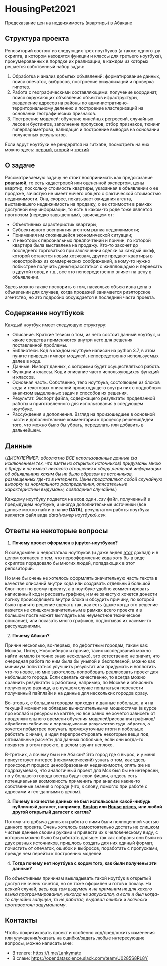 # HousingPet2021
Предсказание цен на недвижимость (квартиры) в Абакане

## Структура проекта
Репозиторий состоит из следующих трех ноутбуков (а также одного .py скрипта, в котором находятся функции и классы для третьего ноутбука), пронумерованных в порядке их реализации, в каждом из которых решается собственный набор задач:
1. Обработка и анализ добытых объявлений: форматирование данных, поиск опечаток, выбросов, построение визуализаций и проверка гипотез.
2. Работа с географическими составляющими: получение координат, поиск окружающих объявления объектов ифраструктуры, разделение адресов на районы по административно-территориальному делению и построение кластеризаций на основании географических признаков.
3. Построение моделей: обучение линейных регрессий, случайных лесов и бустингов, заполнение пропусков, отбор признаков, тюнинг гиперпараметрова, валидация и построение выводов на основании полученных результатов.

Если вдруг ноутбуки не рендерятся на гитхабе, посмотреть на них можно здесь: [первый](https://nbviewer.org/github/Lankymate/pet_housing/blob/main/housing_1_preprocessing.ipynb), [второй](https://nbviewer.org/github/Lankymate/pet_housing/blob/main/housing_2_geo.ipynb) и [третий](https://nbviewer.org/github/Lankymate/pet_housing/blob/main/housing_3_models.ipynb)

## О задаче
Рассматриваемую задачу не стоит воспринимать как предсказание **реальной**, то есть кадастровой или оцененной экспертом, цены квартир, поскольку стоимость квартиры, указанная в объявлении о ее продаже, зачастую не имеет ничего общего с фактической стоимостью недвижимости. Она, скорее, показывает ожидания агента, выставившего недвижимость на продажу, о ее стоимости в рамках доступной ему информации, то есть в каком-то роде тоже является прогнозом (нередко завышенным), зависящем от:
* Объективных характеристик квартиры;
* Субъективного восприятия агентом рынка недвижимости;
* Понимания им сложившейся экономической ситуации;
* И некоторых персональных предпочтений и причин, по которой квартира была выставлена на продажу. Кто-то захочет до последнего торговаться при заключении сделки за каждый шкаф, которой останется новым хозяевам, другие продают квартиры в новостройках из коммерческих соображений, а кому-то нужно побыстрее получить деньги/расстатьcя с жилплощадью и переехать в другой город и т.д., все это непосредственно влияет на цену в объявлении.

Здесь можно также поспорить о том, насколько объективна цена в объявлении для случаев, когда продажей занимается риэлторское агентство, но это подробно обсуждается в последней части проекта.

## Содержание ноутбуков
Каждый ноутбук имеет следующую структуру:
* Описание. Краткие тезисы о том, из чего состоит данный ноутбук, и какие средства применяются внутри него для решения поставленной проблемы.
* Библиотеки. Код в каждом ноутбуке написан на python 3.7, в этом пункте приведен импорт модулей, непосредственно используемых далее в коде.
* Данные. Импорт данных, с которыми будет осуществляться работа.
* Функции и классы. Код и описание часто использующихся функций и классов.
* Основная часть. Собственно, тело ноутбука, состояющее из блоков кода и текстовых описаний происходящего внутри них с подробным анализом выделенных задач и способов их решения.
* Результат. Экспорт файла, содержащего результаты проделанной работы и приготовленного для использования в следующем ноутбуке.
* Рассуждения и дополнения. Взгляд на произошедшее в основной части и дополнительные комментарии к процессу решения/идеи того, что можно было бы убрать, переделать или добавить в дальнейшем.

## Данные
(*ДИСКЛЕЙМЕР: абсолютно ВСЕ использованные данные (за исключением тех, что взяты из открытых источников) придуманы мною в бреду и не имеют никакого отношения к сбору реальной информации об объявлениях каким бы ни было образом из источников, размещенных где-то в интернете. Цены представляют собой случайную выборку из нормального распределения, описательные характеристики выдуманы, совпадения случайны.*)

Каждому ноутбуку подается на вход один *.csv* файл, полученный в предыдущем ноутбуке, и иногда дополнительные источники (все данные можно найти в папке **DATA**), результатом работы ноутбука является файл вида *data{номер ноутбука}.csv*.

## Ответы на некоторые вопросы
1. **Почему проект оформлен в jupyter-ноутбуках?** 

Я осведомлен о недостатках ноутбуков (и даже видел [этот](https://www.youtube.com/watch?v=7jiPeIFXb6U) доклад) и в целом согласен с тем, что переоформление кода хотя бы в виде скриптов порадовало бы многих людей, попадающих в этот репозиторий. 

Но мне бы очень не хотелось оформлять значительную часть текста в качестве описаний внутри кода или создавать отдельный большой блог-пост по всему проекту, а в ноутбуке удобно комментировать написанный код и рисовать графики, и мне зачастую хочется донести логику происходящего внутри блока и обсудить причину, по которой было принято решение сделать так, как есть (даже когда это решение кажется не слишком значительным в рамках всего проекта и в большом посте может выглядеть как неуместное техническое описание), или показать много графиков, подпитывая их какими-то рассуждениями.

2. **Почему Абакан?** 

Причин несколько, во-первых, по дефолтным городам, таким как: Москва, Питер, Новосибирск и прочие, таких исследований можно найти немало (я точно знаю несколько), это естественно не значит, что очередная работа по ним была бы унылой и бесполезной, можно как минимум попытаться улучшить результат или придумать и воплотить что-то новое, но мне захотелось попробовать реализовать проект для небольшого города. Если сделать качественно, то всегда можно сравнить результаты с работами, например, по Москве и объяснить полученную разницу, а в лучшем случае попытаться перенести полученный пайплайн и на данные для нескольких городов сразу. 

Во-вторых, с большим городом приходят и данные побольше, а я на текущий момент не обладаю вычислительными мощностями (в курсе про коллаб и ресурсы на каггле, но все равно не хочется зависеть от продолжительного времени обучения моделей/рисования графиков/обработки табличек и перекидывания результатов туда-обратно, а хочется побыстрее получать промежуточные итоги и побольше работать с ними), и идея перепроектировать некоторые вещи под оптимальные расчеты для данных побольше, если они когда-то появятся в этом проекте, в целом звучит неплохо. 

В-третьих, а почему бы и не Абакан? Это город где я вырос, и у меня присутствует интерес (некоммерческий) узнать о том, как здесь происходит процесс ценообразования недвижимости, опять же не подразумеваю, что аналогичный проект для Мск был бы не интересен, но у большого города всегда будут свои фишки, а здесь есть потенциальная возможность применить при анализе какие-то собственные знания о городе (что, к слову, помогло при работе с адресами и гео-данными в целом).

3. **Почему в качестве данных не был использован какой-нибудь публичный датасет, например, [Boston](https://www.kaggle.com/c/boston-housing) или [House prices](https://www.kaggle.com/c/house-prices-advanced-regression-techniques), или любой другой открытый датасет с каггла?**

Потому что добыча данных и работа с ними были полноценной частью данного проекта. Очень хотелось самостоятельно достать не слишком чистые данные своими руками и привести их к человеческому виду, с которым можно было бы работать дальше: так как собраны они были из двух разных источников, пришлось создать для них единый формат, почистить от опечаток, ошибок и выбросов, поработать с пропусками, прежде чем перейти к построению моделей.

4. **Тогда почему нет ноутбука с кодом того, как были получены эти данные?**

По объективным причинам выкладывать такой ноутбук в открытый доступ не очень хочется, но он тоже оформлен и готов к показу. На всякий случай, *весь код там выдуман и не применим ни для какого языка программирования, никогда не запускался, а если и был когда-то случайно запущен, то не работал, выдавал ошибки и всячески противостоял задуманному*.

## Контакты
Чтобы покритиковать проект и особенно код/предложить изменения или улучшения/указать на ошибки/задать любые интересующие вопросы, можно написать мне:
* В телеге: https://t.me/Lankymate
* В слаке: https://opendatascience.slack.com/team/U0285S8RL8Y
